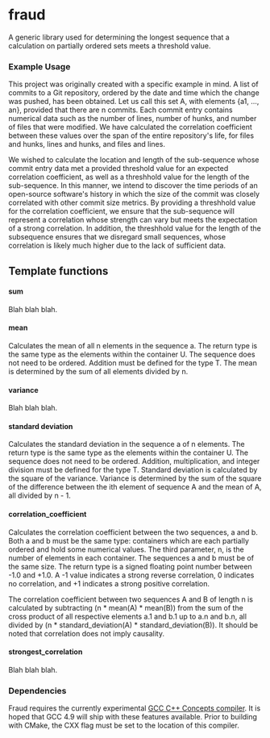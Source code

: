 fraud
=====

A generic library used for determining the longest sequence that a calculation
on partially ordered sets meets a threshold value.


### Example Usage

This project was originally created with a specific example in mind. A list of
commits to a Git repository, ordered by the date and time which the change was
pushed, has been obtained. Let us call this set A, with elements {a1, ..., an},
provided that there are n commits. Each commit entry contains numerical data
such as the number of lines, number of hunks, and number of files that were
modified. We have calculated the correlation coefficient between these values
over the span of the entire repository's life, for files and hunks, lines and
hunks, and files and lines.

We wished to calculate the location and length of the sub-sequence whose
commit entry data met a provided threshold value for an expected correlation
coefficient, as well as a threshhold value for the length of the sub-sequence.
In this manner, we intend to discover the time periods of an open-source
software's history in which the size of the commit was closely correlated with
other commit size metrics. By providing a threshhold value for the correlation
coefficient, we ensure that the sub-sequence will represent a correlation
whose strength can vary but meets the expectation of a strong correlation. In
addition, the threshhold value for the length of the subsequence ensures that we
disregard small sequences, whose correlation is likely much higher due to the
lack of sufficient data.


## Template functions

#### sum

Blah blah blah.


#### mean

Calculates the mean of all n elements in the sequence a. The return type is the
same type as the elements within the container U. The sequence does not need
to be ordered. Addition must be defined for the type T. The mean is determined
by the sum of all elements divided by n.


#### variance

Blah blah blah.


#### standard deviation

Calculates the standard deviation in the sequence a of n elements. The return
type is the same type as the elements within the container U. The sequence does
not need to be ordered. Addition, multiplication, and integer division must be
defined for the type T. Standard deviation is calculated by the square of the
variance. Variance is determined by the sum of the square of the difference
between the ith element of sequence A and the mean of A, all divided by n - 1.


#### correlation_coefficient

Calculates the correlation coefficient between the two sequences, a and b. Both
a and b must be the same type: containers which are each partially ordered and
hold some numerical values. The third parameter, n, is the number of elements
in each container. The sequences a and b must be of the same size. The return
type is a signed floating point number between -1.0 and +1.0. A -1 value
indicates a strong reverse correlation, 0 indicates no correlation, and +1
indicates a strong positive correlation.

The correlation coefficient between two sequences A and B of length n is
calculated by subtracting (n * mean(A) * mean(B)) from the sum of the cross
product of all respective elements a.1 and b.1 up to a.n and b.n, all divided
by (n * standard_deviation(A) * standard_deviation(B)). It should be noted that
correlation does not imply causality.


#### strongest_correlation

Blah blah blah.


### Dependencies

Fraud requires the currently experimental
<a href=http://concepts.axiomatics.org/w/index.php5/GCC-c%2B%2B-concepts>
GCC C++ Concepts compiler</a>. It is hoped that GCC 4.9 will ship with these
features available. Prior to building with CMake, the CXX flag must be set to
the location of this compiler.
